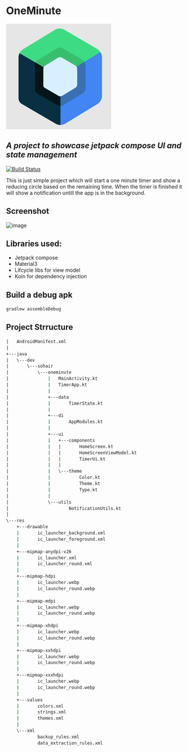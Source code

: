# OneMinute
[![N|Solid](https://raw.githubusercontent.com/github/explore/ae48d1ca3274c0c3a90f872e605eaef069a16771/topics/jetpack-compose/jetpack-compose.png)](#)
## _A project to showcase jetpack compose UI and state management_

[![Build Status](https://travis-ci.org/joemccann/dillinger.svg?branch=master)](https://travis-ci.org/joemccann/dillinger)

This is just simple project which will start a one minute timer and show a reducing circle based on the remaining time. 
When the timer is finished it will show a notification untill the app is in the background.

## Screenshot
![image](https://github.com/FlyingBackdoor/OneMinute/assets/31269655/4859055e-097d-4a3f-be91-13b86fb416c4)


## Libraries used:
- Jetpack compose
- Material3
- Lifcycle libs for view model
- Koin for dependency injection

## Build a debug apk
```sh
gradlew assembleDebug
```

## Project Strructure

```sh
|   AndroidManifest.xml
|
+---java
|   \---dev
|       \---sohair
|           \---oneminute
|               |   MainActivity.kt
|               |   TimerApp.kt
|               |
|               +---data
|               |       TimerState.kt
|               |
|               +---di
|               |       AppModules.kt
|               |
|               +---ui
|               |   +---components
|               |   |       HomeScreen.kt
|               |   |       HomeScreenViewModel.kt
|               |   |       TimerUi.kt
|               |   |
|               |   \---theme
|               |           Color.kt
|               |           Theme.kt
|               |           Type.kt
|               |
|               \---utils
|                       NotificationUtils.kt
|
\---res
    +---drawable
    |       ic_launcher_background.xml
    |       ic_launcher_foreground.xml
    |
    +---mipmap-anydpi-v26
    |       ic_launcher.xml
    |       ic_launcher_round.xml
    |
    +---mipmap-hdpi
    |       ic_launcher.webp
    |       ic_launcher_round.webp
    |
    +---mipmap-mdpi
    |       ic_launcher.webp
    |       ic_launcher_round.webp
    |
    +---mipmap-xhdpi
    |       ic_launcher.webp
    |       ic_launcher_round.webp
    |
    +---mipmap-xxhdpi
    |       ic_launcher.webp
    |       ic_launcher_round.webp
    |
    +---mipmap-xxxhdpi
    |       ic_launcher.webp
    |       ic_launcher_round.webp
    |
    +---values
    |       colors.xml
    |       strings.xml
    |       themes.xml
    |
    \---xml
            backup_rules.xml
            data_extraction_rules.xml


```
